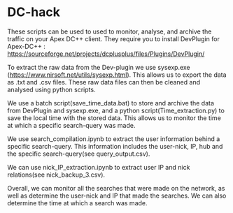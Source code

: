 # DC-hack

These scripts can be used to used to monitor, analyse, and archive the traffic on your Apex DC++ client. They require you to install DevPlugin for Apex-DC++ : https://sourceforge.net/projects/dcplusplus/files/Plugins/DevPlugin/

To extract the raw data from the Dev-plugin we use sysexp.exe (https://www.nirsoft.net/utils/sysexp.html). This allows us to export the data as .txt and .csv files. These raw data files can then be cleaned and analysed using python scripts. 

We use a batch script(save_time_data.bat) to store and archive the data from DevPlugin and sysexp.exe, and a python script(Time_extraction.py) to save the local time with the stored data. This allows us to monitor the time at which a specific search-query was made.

We use search_compilation.ipynb to extract the user information behind a specific search-query. This information includes the user-nick, IP, hub and the specific search-query(see query_output.csv).

We can use nick_IP_extraction.ipynb to extract user IP and nick relations(see nick_backup_3.csv).

Overall, we can monitor all the searches that were made on the network, as well as determine the user-nick and IP that made the searches. We can also determine the time at which a search was made.  
